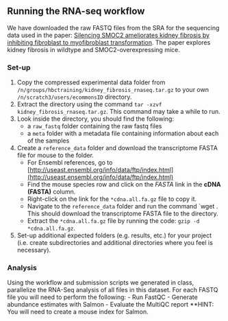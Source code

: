 ## Running the RNA-seq workflow

We have downloaded the raw FASTQ files from the SRA for the sequencing data used in the paper: [Silencing SMOC2 ameliorates kidney fibrosis by inhibiting fibroblast to myofibroblast transformation](https://pubmed.ncbi.nlm.nih.gov/28422762/). The paper explores kidney fibrosis in wildtype and SMOC2-overexpressing mice. 

### Set-up
1. Copy the compressed experimental data folder from `/n/groups/hbctraining/kidney_fibrosis_rnaseq.tar.gz` to your own `/n/scratch3/users/ecommonsID` directory.
2. Extract the directory using the command `tar -xzvf kidney_fibrosis_rnaseq.tar.gz`. This command may take a while to run.
3. Look inside the directory, you should find the following:
    - a `raw_fastq` folder containing the raw fastq files
    - a `meta` folder with a metadata file containing information about each of the samples
4. Create a `reference_data` folder and download the transcriptome FASTA file for mouse to the folder. 
    - For Ensembl references, go to [http://useast.ensembl.org/info/data/ftp/index.html](http://useast.ensembl.org/info/data/ftp/index.html)
    - Find the mouse species row and click on the *FASTA* link in the **cDNA (FASTA)** column. 
    - Right-click on the link for the `*cdna.all.fa.gz` file to copy it.
    - Navigate to the `reference_data` folder and run the command `wget <paste contents of link>. This should download the transcriptome FASTA file to the directory.
    - Extract the `*cdna.all.fa.gz` file by running the code: `gzip -d *cdna.all.fa.gz`.
5. Set-up additional expected folders (e.g. results, etc.) for your project (i.e. create subdirectories and additional directories where you feel is necessary). 

### Analysis
Using the workflow and submission scripts we generated in class, parallelize the RNA-Seq analysis of all files in this dataset. For each FASTQ file you will need to perform the following:
    - Run FastQC
    - Generate abundance estimates with Salmon
    - Evaluate the MultiQC report
    **HINT: You will need to create a mouse index for Salmon. 
